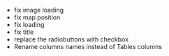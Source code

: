 - fix image loading
- fix map position
- fix loading
- fix title
- replace the radiobuttons with checkbox
- Rename columns names instead of Tables columns
